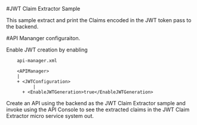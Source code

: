 #JWT Claim Extractor Sample

This sample extract and print the Claims encoded in the JWT token pass to the backend.

#API Mananger configuraiton.

Enable JWT creation by enabling 
```
	api-manager.xml

	<APIManager>	
	|	
	+ <JWTConfiguration>
          |
	  + <EnableJWTGeneration>true</EnableJWTGeneration>
``` 

Create an API using the backend as the JWT Claim Extractor sample and invoke using the API Console to see the extracted claims in the JWT Claim Extractor micro service system out.
